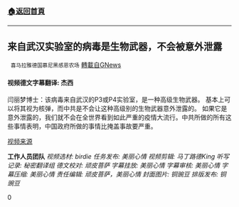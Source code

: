 ###  [:house:返回首頁](https://github.com/ourhimalayas/txt)
---

## 来自武汉实验室的病毒是生物武器，不会被意外泄露
` 喜马拉雅德国慕尼黑感恩农场` [轉載自GNews](https://gnews.org/zh-hans/1171791/)

#### 视频德文字幕翻译: 杰西

闫丽梦博士：该病毒来自武汉的P3或P4实验室，是一种高级生物武器。 基本上可以将其视为核弹，而中共是不会让这种高级别的生物武器意外泄露的。 如果它是意外泄露的，我们就不会在全世界看到如此严重的疫情大流行。中共所做的所有这些事情表明，中国政府所做的事情比掩盖事故要严重。

[视频来源](https://rumble.com/vg79i5-lethal-deception-part-2.html)

**工作人员团队**
*视频选材: birdie
任务发布: 美丽心情
视频剪辑: 马丁路德King
听写记录: 秘密翻译组
德文校对: 顽皮菩萨
字幕挂放: 美丽心情
字幕审核: 美丽心情
字幕压缩: 美丽心情
责任编辑: 顽皮菩萨，美丽心情
封面图片: 铜豌豆
排版发布: 铜豌豆*

0
